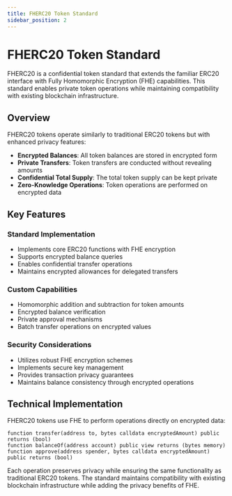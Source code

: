 ```yaml
---
title: FHERC20 Token Standard
sidebar_position: 2
---
```


# FHERC20 Token Standard

FHERC20 is a confidential token standard that extends the familiar ERC20 interface with Fully Homomorphic Encryption (FHE) capabilities. This standard enables private token operations while maintaining compatibility with existing blockchain infrastructure.

## Overview

FHERC20 tokens operate similarly to traditional ERC20 tokens but with enhanced privacy features:

- **Encrypted Balances**: All token balances are stored in encrypted form
- **Private Transfers**: Token transfers are conducted without revealing amounts
- **Confidential Total Supply**: The total token supply can be kept private
- **Zero-Knowledge Operations**: Token operations are performed on encrypted data

## Key Features

### Standard Implementation
- Implements core ERC20 functions with FHE encryption
- Supports encrypted balance queries
- Enables confidential transfer operations
- Maintains encrypted allowances for delegated transfers

### Custom Capabilities
- Homomorphic addition and subtraction for token amounts
- Encrypted balance verification
- Private approval mechanisms
- Batch transfer operations on encrypted values

### Security Considerations
- Utilizes robust FHE encryption schemes
- Implements secure key management
- Provides transaction privacy guarantees
- Maintains balance consistency through encrypted operations

## Technical Implementation

FHERC20 tokens use FHE to perform operations directly on encrypted data:

```solidity
function transfer(address to, bytes calldata encryptedAmount) public returns (bool)
function balanceOf(address account) public view returns (bytes memory)
function approve(address spender, bytes calldata encryptedAmount) public returns (bool)
```

Each operation preserves privacy while ensuring the same functionality as traditional ERC20 tokens. The standard maintains compatibility with existing blockchain infrastructure while adding the privacy benefits of FHE. 